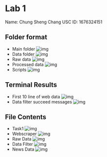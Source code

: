 # Lab 1
Name: Chung Sheng Chang
USC ID: 1676324151

## Folder format
- Main folder
![img](img/main_folder.png)
- Data folder
![img](img/data.png)
- Raw data
![img](img/raw_data.png)
- Processed data
![img](img/processed_data.png)
- Scripts
![img](img/scripts.png)


## Terminal Results
- First 10 line of web data
![img](img/web_data.png)
- Data filter succeed messages
![img](img/data_filter.png)

## File Contents
- Task1
![img](img/task1_content.png)
- Webscraper
![img](img/webscraper_content.png)
- Raw Data
![img](img/raw_data_content.png)
- Data Filter
![img](img/data_filter_content.png)
- News Data
![img](img/news_data.png)